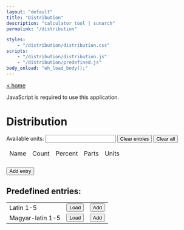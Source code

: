 ```yaml
---
layout: "default"
title: "Distribution"
description: "calculator tool | sunarch"
permalink: "/distribution"

styles:
    - "/distribution/distribution.css"
scripts:
    - "/distribution/distribution.js"
    - "/distribution/predefined.js"
body_onload: "eh_load_body();"
---
```

<!--
This Source Code Form is subject to the terms of the Mozilla Public
License, v. 2.0. If a copy of the MPL was not distributed with this
file, You can obtain one at http://mozilla.org/MPL/2.0/.
-->

[< home](../index.md)

<noscript>
    <p>JavaScript is required to use this application.</p>
</noscript>

# Distribution

<p>
    <label for="page-count">Available units: </label>
    <input type="number" name="page-count" id="page-count" onFocus="eh_focus_page_count();" onChange="eh_change_page_count();" />
    <input type="button" value="Clear entries" onClick="eh_button_clear_entries();" />
    <input type="button" value="Clear all" onClick="eh_button_clear_all();" />
</p>
<table>
    <thead>
        <tr>
            <td>Name</td>
            <td>Count</td>
            <td>Percent</td>
            <td>Parts</td>
            <td>Units</td>
        </tr>
        <tr>
            <td><span id="total-entries" class="total"></span></td>
            <td><span id="total-count" class="total"></span></td>
            <td><span id="total-percent" class="total percent"></td>
            <td><span id="total-parts" class="total"></td>
            <td><span id="total-units" class="total"></td>
        </tr>
    </thead>
    <tbody id="entries-container"></tbody>
</table>
<p>
    <input type="button" value="Add entry" onClick="eh_button_add_entry();" />
</p>

## Predefined entries:

<table>
    <tbody id="predefs-container">
        <tr>
            <td>Latin 1-5</td>
            <td><input type="button" value="Load" onClick="eh_button_load_predef('latin_1_5');" /></td>
            <td><input type="button" value="Add" onClick="eh_button_add_predef('latin_1_5');" /></td>
        </tr>
        <tr>
            <td>Magyar-latin 1-5</td>
            <td><input type="button" value="Load" onClick="eh_button_load_predef('magyar_latin_1_5');" /></td>
            <td><input type="button" value="Add" onClick="eh_button_add_predef('magyar_latin_1_5');" /></td>
        </tr>
    </tbody>
</table>

